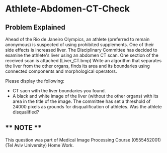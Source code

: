 # Athlete-Abdomen-CT-Check
## Problem Explained
Ahead of the Rio de Janeiro Olympics, an athlete (preferred to remain anonymous) is suspected of using prohibited supplements.
One of their side effects is increased liver. The Disciplinary Committee has decided to examine the athlete's liver using 
an abdomen CT scan.
One section of the received scan is attached (Liver_CT.bmp)
Write an algorithm that separates the liver from the other organs, finds its area and its boundaries using connected components and morphological operators.

Please display the following:
* CT sacn with the liver boundaries you found.
* A black and white image of the liver (without the other organs) with its area in the title of the image.
  The committee has set a threshold of 24000 pixels as grounds for disqualification of athletes. Was the athlete disqualified?

## ** NOTE **
This question was part of Medical Image Processing Course (0555452001) (Tel Aviv University) Home Work.
